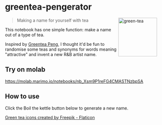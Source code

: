 # greentea-pengerator
<img width="128" height="128" alt="green-tea" src="https://github.com/user-attachments/assets/4189fb03-512e-4d9e-b7cd-4ead0f7873ca" align="right" />

> Making a name for yourself with tea

This notebook has one simple function: make a name out of a type of tea.

Inspired by [Greentea Peng](https://en.wikipedia.org/wiki/Greentea_Peng), I thought it'd be fun to randomise some teas and synonyms for words meaning "attractive" and invent a new R&B artist name.

## Try on molab

https://molab.marimo.io/notebooks/nb_Xsm9P1reFG4CMASTNzbpSA

## How to use

Click the Boil the kettle button below to generate a new name.

<a href="https://www.flaticon.com/free-icons/green-tea" title="green tea icons">Green tea icons created by Freepik - Flaticon</a>

